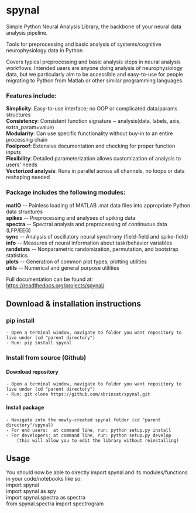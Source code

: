 # spynal
Simple Python Neural Analysis Library, the backbone of your neural data analysis pipeline.  

Tools for preprocessing and basic analysis of systems/cognitive neurophysiology data in Python  

Covers typical preprocessing and basic analysis steps in neural analysis workflows.
Intended users are anyone doing analysis of neurophysiology data, but we particularly aim to be
accessible and easy-to-use for people migrating to Python from Matlab or other similar
programming languages.  

### Features include:
**Simplicity**: Easy-to-use interface; no OOP or complicated data/params structures  
**Consistency**: Consistent function signature ~ analysis(data, labels, axis, extra_param=value)  
**Modularity**: Can use specific functionality without buy-in to an entire processing chain  
**Foolproof**: Extensive documentation and checking for proper function inputs  
**Flexibility**: Detailed parameterization allows customization of analysis to users' needs  
**Vectorized analysis**: Runs in parallel across all channels, no loops or data reshaping needed  

### Package includes the following modules:
**matIO** -- Painless loading of MATLAB .mat data files into appropriate Python data structures  
**spikes** -- Preprocessing and analyses of spiking data  
**spectra** -- Spectral analysis and preprocessing of continuous data (LFP/EEG)   
**sync** -- Analysis of oscillatory neural synchrony (field-field and spike-field)  
**info** -- Measures of neural information about task/behavior variables  
**randstats** -- Nonparametric randomization, permutation, and bootstrap statistics  
**plots** -- Generation of common plot types; plotting utilities  
**utils** -- Numerical and general purpose utilities  

Full documentation can be found at: https://readthedocs.org/projects/spynal/  


## Download & installation instructions

### pip install
    - Open a terminal window, navigate to folder you want repository to live under (cd "parent directory")
    - Run: pip install spynal

### Install from source (Github)

#### Download repository
    - Open a terminal window, navigate to folder you want repository to live under (cd "parent directory")
    - Run: git clone https://github.com/sbrincat/spynal.git

#### Install package
    - Navigate into the newly-created spynal folder (cd "parent directory"/spynal)
    - For end users:  at command line, run: python setup.py install
    - For developers: at command line, run: python setup.py develop
        (this will allow you to edit the library without reinstalling)

## Usage

You should now be able to directly import spynal and its modules/functions in your code/notebooks like so:  
    import spynal  
    import spynal as spy  
    import spynal.spectra as spectra  
    from spynal.spectra import spectrogram  